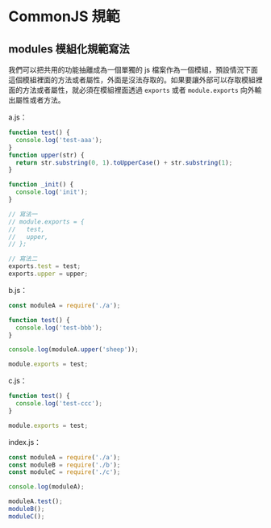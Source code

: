 # CommonJS 規範

## modules 模組化規範寫法

我們可以把共用的功能抽離成為一個單獨的 js 檔案作為一個模組，預設情況下面這個模組裡面的方法或者屬性，外面是沒法存取的。如果要讓外部可以存取模組裡面的方法或者屬性，就必須在模組裡面透過 `exports` 或者 `module.exports` 向外輸出屬性或者方法。

a.js：

```js
function test() {
  console.log('test-aaa');
}
function upper(str) {
  return str.substring(0, 1).toUpperCase() + str.substring(1);
}

function _init() {
  console.log('init');
}

// 寫法一
// module.exports = {
//   test,
//   upper,
// };

// 寫法二
exports.test = test;
exports.upper = upper;
```

b.js：

```js
const moduleA = require('./a');

function test() {
  console.log('test-bbb');
}

console.log(moduleA.upper('sheep'));

module.exports = test;
```

c.js：

```js
function test() {
  console.log('test-ccc');
}

module.exports = test;
```

index.js：

```js
const moduleA = require('./a');
const moduleB = require('./b');
const moduleC = require('./c');

console.log(moduleA);

moduleA.test();
moduleB();
moduleC();
```
